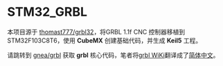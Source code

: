 # STM32_GRBL
本项目源于 [thomast777/grbl32](https://github.com/thomast777/grbl32)，将GRBL 1.1f CNC 控制器移植到STM32F103C8T6，使用 **CubeMX** 创建基础代码，并生成 **Keil5** 工程。

请跳转到 [gnea/grbl](https://github.com/gnea/grbl) 获取 **grbl** 核心代码，笔者将[grbl WiKi](https://github.com/gnea/grbl/wiki)翻译成了[简体中文](https://github.com/Cai-Zi/STM32_GRBL/wiki)。
